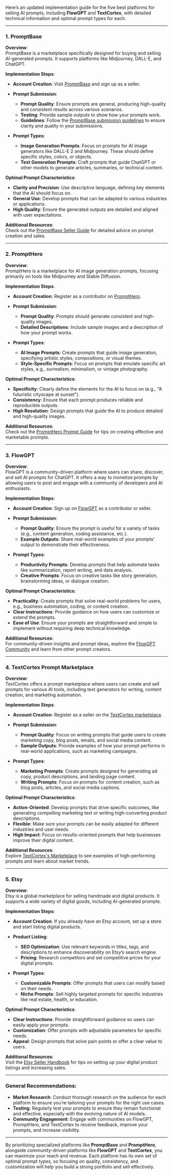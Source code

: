 Here’s an updated implementation guide for the five best platforms for selling AI prompts, including **FlowGPT** and **TextCortex**, with detailed technical information and optimal prompt types for each.

---

### **1. PromptBase**

**Overview**:  
PromptBase is a marketplace specifically designed for buying and selling AI-generated prompts. It supports platforms like Midjourney, DALL-E, and ChatGPT.

**Implementation Steps**:
- **Account Creation**: Visit [PromptBase](https://promptbase.com/) and sign up as a seller.
  
- **Prompt Submission**:  
  - **Prompt Quality**: Ensure prompts are general, producing high-quality and consistent results across various scenarios.  
  - **Testing**: Provide sample outputs to show how your prompts work.
  - **Guidelines**: Follow the [PromptBase submission guidelines](https://www.promptbase.com/prompt-guidelines) to ensure clarity and quality in your submissions.
  
- **Prompt Types**:
  - **Image Generation Prompts**: Focus on prompts for AI image generators like DALL-E 2 and Midjourney. These should define specific styles, colors, or objects.
  - **Text Generation Prompts**: Craft prompts that guide ChatGPT or other models to generate articles, summaries, or technical content.
  
**Optimal Prompt Characteristics**:
- **Clarity and Precision**: Use descriptive language, defining key elements that the AI should focus on.
- **General Use**: Develop prompts that can be adapted to various industries or applications.
- **High Quality**: Ensure the generated outputs are detailed and aligned with user expectations.

**Additional Resources**:  
Check out the [PromptBase Seller Guide](https://www.udemy.com/course/promptbase-ultimate-guide-to-creating-and-selling-prompts/) for detailed advice on prompt creation and sales.

---

### **2. PromptHero**

**Overview**:  
PromptHero is a marketplace for AI image generation prompts, focusing primarily on tools like Midjourney and Stable Diffusion.

**Implementation Steps**:
- **Account Creation**: Register as a contributor on [PromptHero](https://prompthero.com/).
  
- **Prompt Submission**:  
  - **Prompt Quality**: Prompts should generate consistent and high-quality images.  
  - **Detailed Descriptions**: Include sample images and a description of how your prompt works.
  
- **Prompt Types**:
  - **AI Image Prompts**: Create prompts that guide image generation, specifying artistic styles, compositions, or visual themes.
  - **Style-Specific Prompts**: Focus on prompts that emulate specific art styles, e.g., surrealism, minimalism, or vintage photography.
  
**Optimal Prompt Characteristics**:
- **Specificity**: Clearly define the elements for the AI to focus on (e.g., "A futuristic cityscape at sunset").
- **Consistency**: Ensure that each prompt produces reliable and reproducible outputs.
- **High Resolution**: Design prompts that guide the AI to produce detailed and high-quality images.

**Additional Resources**:  
Check out the [PromptHero Prompt Guide](https://prompthero.com/prompt-guide) for tips on creating effective and marketable prompts.

---

### **3. FlowGPT**

**Overview**:  
FlowGPT is a community-driven platform where users can share, discover, and sell AI prompts for ChatGPT. It offers a way to monetize prompts by allowing users to post and engage with a community of developers and AI enthusiasts.

**Implementation Steps**:
- **Account Creation**: Sign up on [FlowGPT](https://flowgpt.com/) as a contributor or seller.
  
- **Prompt Submission**:  
  - **Prompt Quality**: Ensure the prompt is useful for a variety of tasks (e.g., content generation, coding assistance, etc.).
  - **Example Outputs**: Share real-world examples of your prompts' output to demonstrate their effectiveness.
  
- **Prompt Types**:
  - **Productivity Prompts**: Develop prompts that help automate tasks like summarization, report writing, and data analysis.
  - **Creative Prompts**: Focus on creative tasks like story generation, brainstorming ideas, or dialogue creation.
  
**Optimal Prompt Characteristics**:
- **Practicality**: Create prompts that solve real-world problems for users, e.g., business automation, coding, or content creation.
- **Clear Instructions**: Provide guidance on how users can customize or extend the prompts.
- **Ease of Use**: Ensure your prompts are straightforward and simple to implement without requiring deep technical knowledge.

**Additional Resources**:  
For community-driven insights and prompt ideas, explore the [FlowGPT Community](https://flowgpt.com/) and learn from other prompt creators.

---

### **4. TextCortex Prompt Marketplace**

**Overview**:  
TextCortex offers a prompt marketplace where users can create and sell prompts for various AI tools, including text generators for writing, content creation, and marketing automation.

**Implementation Steps**:
- **Account Creation**: Register as a seller on the [TextCortex marketplace](https://textcortex.com/marketplace).
  
- **Prompt Submission**:  
  - **Prompt Quality**: Focus on writing prompts that guide users to create marketing copy, blog posts, emails, and social media content.
  - **Sample Outputs**: Provide examples of how your prompt performs in real-world applications, such as marketing campaigns.
  
- **Prompt Types**:
  - **Marketing Prompts**: Create prompts designed for generating ad copy, product descriptions, and landing page content.
  - **Writing Prompts**: Focus on prompts for content creation, such as blog posts, articles, and social media captions.
  
**Optimal Prompt Characteristics**:
- **Action-Oriented**: Develop prompts that drive specific outcomes, like generating compelling marketing text or writing high-converting product descriptions.
- **Flexible**: Make sure your prompts can be easily adapted for different industries and user needs.
- **High Impact**: Focus on results-oriented prompts that help businesses improve their digital content.

**Additional Resources**:  
Explore [TextCortex's Marketplace](https://textcortex.com/marketplace) to see examples of high-performing prompts and learn about market trends.

---

### **5. Etsy**

**Overview**:  
Etsy is a global marketplace for selling handmade and digital products. It supports a wide variety of digital goods, including AI-generated prompts.

**Implementation Steps**:
- **Account Creation**: If you already have an Etsy account, set up a store and start listing digital products.
  
- **Product Listing**:  
  - **SEO Optimization**: Use relevant keywords in titles, tags, and descriptions to enhance discoverability on Etsy’s search engine.
  - **Pricing**: Research competitors and set competitive prices for your digital prompts.
  
- **Prompt Types**:
  - **Customizable Prompts**: Offer prompts that users can modify based on their needs.
  - **Niche Prompts**: Sell highly targeted prompts for specific industries like real estate, health, or education.
  
**Optimal Prompt Characteristics**:
- **Clear Instructions**: Provide straightforward guidance so users can easily apply your prompts.
- **Customization**: Offer prompts with adjustable parameters for specific needs.
- **Appeal**: Design prompts that solve pain points or offer a clear value to users.

**Additional Resources**:  
Visit the [Etsy Seller Handbook](https://www.etsy.com/seller-handbook) for tips on setting up your digital product listings and increasing sales.

---

### **General Recommendations**:

- **Market Research**: Conduct thorough research on the audience for each platform to ensure you’re tailoring your prompts for the right use cases.
- **Testing**: Regularly test your prompts to ensure they remain functional and effective, especially with the evolving nature of AI models.
- **Community Engagement**: Engage with communities on FlowGPT, PromptHero, and TextCortex to receive feedback, improve your prompts, and increase visibility.

---

By prioritizing specialized platforms like **PromptBase** and **PromptHero**, alongside community-driven platforms like **FlowGPT** and **TextCortex**, you can maximize your reach and revenue. Each platform has its own set of optimal prompt types, so focusing on quality, consistency, and customization will help you build a strong portfolio and sell effectively.
